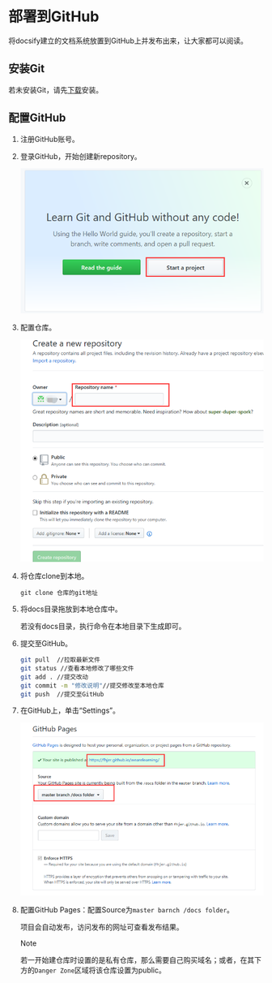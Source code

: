

# 部署到GitHub

将docsify建立的文档系统放置到GitHub上并发布出来，让大家都可以阅读。

## 安装Git

若未安装Git，请先[下载](<https://git-scm.com/download/>)安装。

## 配置GitHub

1. 注册GitHub账号。

2. 登录GitHub，开始创建新repository。

   ![001](../../img/001.png   ':size=100%')

3. 配置仓库。

   ![002](../../img/002.png)

4. 将仓库clone到本地。

   `git clone 仓库的git地址`

5. 将docs目录拖放到本地仓库中。

   若没有docs目录，执行命令在本地目录下生成即可。

6. 提交至GitHub。

   ```bash
   git pull  //拉取最新文件
   git status //查看本地修改了哪些文件
   git add . //提交改动
   git commit -m "修改说明"//提交修改至本地仓库
   git push  //提交至GitHub
   ```

   

7. 在GitHub上，单击“Settings”。

   ![003](../../img/003.png)

   

8. 配置GitHub Pages：配置Source为`master barnch /docs folder`。

   项目会自动发布，访问发布的网址可查看发布结果。

   > [!Note]
   >
   > 若一开始建仓库时设置的是私有仓库，那么需要自己购买域名；或者，在其下方的`Danger Zone`区域将该仓库设置为public。

